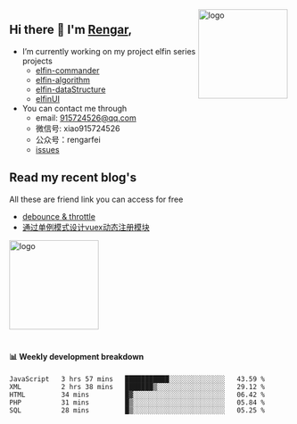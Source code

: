 <img src="https://github-readme-stats.vercel.app/api?username=XyyF&show_icons=true" alt="logo" height="160" align="right" style="margin: 5px; margin-bottom: 20px;" />

## Hi there 👋 I'm [Rengar](https://github.com/XyyF),

- I’m currently working on my project elfin series projects
    - [elfin-commander](https://github.com/XyyF/elfin-commander)
    - [elfin-algorithm](https://github.com/XyyF/elfin-algorithm)
    - [elfin-dataStructure](https://github.com/XyyF/elfin-dataStructure)
    - [elfinUI](https://github.com/XyyF/elfinUI)
- You can contact me through
    - email: 915724526@qq.com
    - 微信号: xiao915724526
    - 公众号：rengarfei
    - [issues](https://github.com/XyyF/XyyF/issues)

## Read my recent blog's
All these are friend link you can access for free

- [debounce & throttle](https://juejin.im/post/6864733967833120781)
- [通过单例模式设计vuex动态注册模块](https://juejin.im/post/6855129005851738120)

<img src="https://github-profile-trophy.vercel.app/?username=XyyF&theme=flat&column=7" alt="logo" height="160" align="center" style="margin: auto; margin-bottom: 20px;" />

#### :bar_chart: Weekly development breakdown

<!--START_SECTION:waka-->
```text
JavaScript   3 hrs 57 mins   ███████████░░░░░░░░░░░░░░   43.59 % 
XML          2 hrs 38 mins   ███████▒░░░░░░░░░░░░░░░░░   29.12 % 
HTML         34 mins         █▓░░░░░░░░░░░░░░░░░░░░░░░   06.42 % 
PHP          31 mins         █▒░░░░░░░░░░░░░░░░░░░░░░░   05.84 % 
SQL          28 mins         █▒░░░░░░░░░░░░░░░░░░░░░░░   05.25 % 
```
<!--END_SECTION:waka-->
